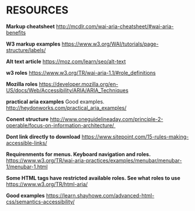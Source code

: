 # RESOURCES

**Markup cheatsheet**
http://mcdlr.com/wai-aria-cheatsheet/#wai-aria-benefits

**W3 markup examples**
https://www.w3.org/WAI/tutorials/page-structure/labels/

**Alt text article**
https://moz.com/learn/seo/alt-text

**w3 roles**
https://www.w3.org/TR/wai-aria-1.1/#role_definitions

**Mozilla roles**
https://developer.mozilla.org/en-US/docs/Web/Accessibility/ARIA/ARIA_Techniques

**practical aria examples**
Good examples. http://heydonworks.com/practical_aria_examples/

**Conent structure**
http://www.oneguidelineaday.com/principle-2-operable/focus-on-information-architecture/ 

**Dont link directly to download**
https://www.sitepoint.com/15-rules-making-accessible-links/

**Requirenments for menus. Keyboard navigation and roles.**
https://www.w3.org/TR/wai-aria-practices/examples/menubar/menubar-1/menubar-1.html

**Some HTML tags have restricted available roles. See what roles to use**
https://www.w3.org/TR/html-aria/

**Good examples**
https://learn.shayhowe.com/advanced-html-css/semantics-accessibility/